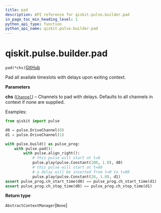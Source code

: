 ```yaml
---
title: pad
description: API reference for qiskit.pulse.builder.pad
in_page_toc_min_heading_level: 1
python_api_type: function
python_api_name: qiskit.pulse.builder.pad
---
```


<span id="qiskit-pulse-builder-pad" />

# qiskit.pulse.builder.pad

<span id="qiskit.pulse.builder.pad" />

`pad(*chs)`[GitHub](https://github.com/qiskit/qiskit/tree/stable/0.16/qiskit/pulse/builder.py "view source code")

Pad all availale timeslots with delays upon exiting context.

**Parameters**

**chs** ([`Channel`](qiskit.pulse.channels#channel "qiskit.pulse.channels.Channel")) – Channels to pad with delays. Defaults to all channels in context if none are supplied.

Examples:

```python
from qiskit import pulse

d0 = pulse.DriveChannel(0)
d1 = pulse.DriveChannel(1)

with pulse.build() as pulse_prog:
    with pulse.pad():
        with pulse.align_right():
            # this pulse will start at t=0
            pulse.play(pulse.Constant(100, 1.0), d0)
            # this pulse will start at t=80
            # a delay will be inserted from t=0 to t=80
            pulse.play(pulse.Constant(20, 1.0), d1)
assert pulse_prog.ch_start_time(d0) == pulse_prog.ch_start_time(d1)
assert pulse_prog.ch_stop_time(d0) == pulse_prog.ch_stop_time(d1)
```

**Return type**

`AbstractContextManager`\[`None`]

